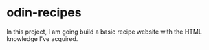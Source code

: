 # odin-recipes

In this project, I am going build a basic recipe website with the HTML knowledge I've acquired.